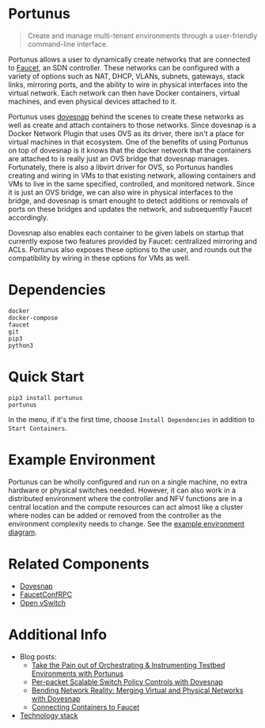 # Portunus

> Create and manage multi-tenant environments through a user-friendly command-line interface.

Portunus allows a user to dynamically create networks that are connected to [Faucet](https://github.com/faucetsdn/faucet), an SDN controller.  These networks can be configured with a variety of options such as NAT, DHCP, VLANs, subnets, gateways, stack links, mirroring ports, and the ability to wire in physical interfaces into the virtual network. Each network can then have Docker containers, virtual machines, and even physical devices attached to it.

Portunus uses [dovesnap](https://github.com/IQTLabs/dovesnap) behind the scenes to create these networks as well as create and attach containers to those networks. Since dovesnap is a Docker Network Plugin that uses OVS as its driver, there isn't a place for virtual machines in that ecosystem. One of the benefits of using Portunus on top of dovesnap is it knows that the docker network that the containers are attached to is really just an OVS bridge that dovesnap manages. Fortunately, there is also a libvirt driver for OVS, so Portunus handles creating and wiring in VMs to that existing network, allowing containers and VMs to live in the same specified, controlled, and monitored network.  Since it is just an OVS bridge, we can also wire in physical interfaces to the bridge, and dovesnap is smart enought to detect additions or removals of ports on these bridges and updates the network, and subsequently Faucet accordingly.

Dovesnap also enables each container to be given labels on startup that currently expose two features provided by Faucet: centralized mirroring and ACLs. Portunus also exposes these options to the user, and rounds out the compatibility by wiring in these options for VMs as well.

# Dependencies

```
docker
docker-compose
faucet
git
pip3
python3
```


# Quick Start

```
pip3 install portunus
portunus
```

In the menu, if it's the first time, choose `Install Dependencies` in addition to `Start Containers`.

# Example Environment

Portunus can be wholly configured and run on a single machine, no extra hardware or physical switches needed. However, it can also work in a distributed environment where the controller and NFV functions are in a central location and the compute resources can act almost like a cluster where nodes can be added or removed from the controller as the environment complexity needs to change. See the [example environment diagram](https://github.com/IQTLabs/portunus/blob/master/examples/environment/example_environment.svg).

# Related Components

 - [Dovesnap](https://github.com/iqtlabs/dovesnap)
 - [FaucetConfRPC](https://github.com/IQTLabs/faucetconfrpc)
 - [Open vSwitch](https://github.com/openvswitch/ovs)

# Additional Info

 - Blog posts:
   - [Take the Pain out of Orchestrating & Instrumenting Testbed Environments with Portunus](https://www.iqt.org/take-the-pain-out-of-orchestrating-instrumenting-testbed-environments-with-portunus/)
   - [Per-packet Scalable Switch Policy Controls with Dovesnap](https://www.iqt.org/per-packet-scalable-switch-policy-controls-with-dovesnap/)
   - [Bending Network Reality: Merging Virtual and Physical Networks with Dovesnap](https://www.iqt.org/bending-network-reality-merging-virtual-and-physical-networks-with-dovesnap/)
   - [Connecting Containers to Faucet](https://www.vandervecken.com/faucet/index.php/2020/05/23/connecting-containers-to-faucet/)
 - [Technology stack](https://github.com/IQTLabs/portunus/blob/master/examples/environment/portunus_tech_stack.svg)
